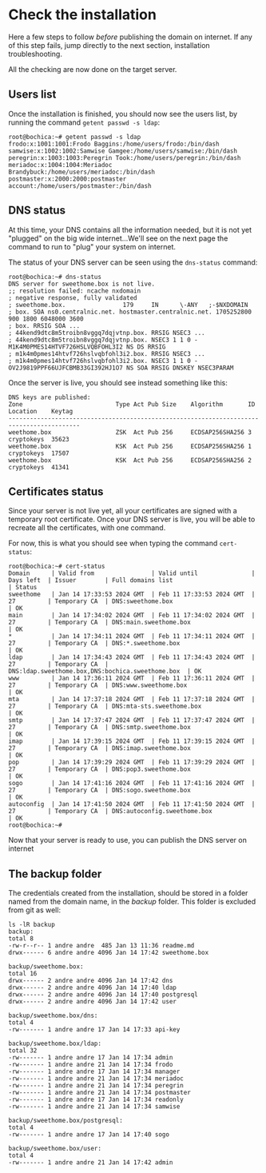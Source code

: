 # Check the installation

Here a few steps to follow _before_ publishing the domain on internet. If any of this step fails, jump directly to the
next section, installation troubleshooting.

All the checking are now done on the target server.

## Users list

Once the installation is finished, you should now see the users list, by running the command `getent passwd -s ldap`:

```plain
root@bochica:~# getent passwd -s ldap
frodo:x:1001:1001:Frodo Baggins:/home/users/frodo:/bin/dash
samwise:x:1002:1002:Samwise Gamgee:/home/users/samwise:/bin/dash
peregrin:x:1003:1003:Peregrin Took:/home/users/peregrin:/bin/dash
meriadoc:x:1004:1004:Meriadoc Brandybuck:/home/users/meriadoc:/bin/dash
postmaster:x:2000:2000:postmaster account:/home/users/postmaster:/bin/dash
```

## DNS status

At this time, your DNS contains all the information needed, but it is not yet "plugged" on the big wide internet...We'll
see on the next page the command to run to "plug" your system on internet.

The status of your DNS server can be seen using the `dns-status` command:

```plain
root@bochica:~# dns-status
DNS server for sweethome.box is not live.
;; resolution failed: ncache nxdomain
; negative response, fully validated
; sweethome.box.                179     IN      \-ANY   ;-$NXDOMAIN
; box. SOA ns0.centralnic.net. hostmaster.centralnic.net. 1705252800 900 1800 6048000 3600
; box. RRSIG SOA ...
; 44kend9dtc8m5troibn8vggq7dqjvtnp.box. RRSIG NSEC3 ...
; 44kend9dtc8m5troibn8vggq7dqjvtnp.box. NSEC3 1 1 0 - M1K4M0PMES14HTVF726HSLVQBFOHL3I2 NS DS RRSIG
; m1k4m0pmes14htvf726hslvqbfohl3i2.box. RRSIG NSEC3 ...
; m1k4m0pmes14htvf726hslvqbfohl3i2.box. NSEC3 1 1 0 - OV2J9819PPF66UJFCBMB33GI392HJ1O7 NS SOA RRSIG DNSKEY NSEC3PARAM
```

Once the server is live, you should see instead something like this:

```plain
DNS keys are published:
Zone                          Type Act Pub Size    Algorithm       ID   Location    Keytag
------------------------------------------------------------------------------------------
weethome.box                  ZSK  Act Pub 256     ECDSAP256SHA256 3    cryptokeys  35623
weethome.box                  KSK  Act Pub 256     ECDSAP256SHA256 1    cryptokeys  17507
weethome.box                  KSK  Act Pub 256     ECDSAP256SHA256 2    cryptokeys  41341
```

## Certificates status

Since your server is not live yet, all your certificates are signed with a temporary root certificate. Once your DNS
server is live, you will be able to recreate all the certificates, with one command.

For now, this is what you should see when typing the command `cert-status`:

```
root@bochica:~# cert-status
Domain      | Valid from                | Valid until               | Days left  | Issuer        | Full domains list                                 | Status
sweethome   | Jan 14 17:33:53 2024 GMT  | Feb 11 17:33:53 2024 GMT  | 27         | Temporary CA  | DNS:sweethome.box                                 | OK
main        | Jan 14 17:34:02 2024 GMT  | Feb 11 17:34:02 2024 GMT  | 27         | Temporary CA  | DNS:main.sweethome.box                            | OK
*           | Jan 14 17:34:11 2024 GMT  | Feb 11 17:34:11 2024 GMT  | 27         | Temporary CA  | DNS:*.sweethome.box                               | OK
ldap        | Jan 14 17:34:43 2024 GMT  | Feb 11 17:34:43 2024 GMT  | 27         | Temporary CA  | DNS:ldap.sweethome.box,DNS:bochica.sweethome.box  | OK
www         | Jan 14 17:36:11 2024 GMT  | Feb 11 17:36:11 2024 GMT  | 27         | Temporary CA  | DNS:www.sweethome.box                             | OK
mta         | Jan 14 17:37:18 2024 GMT  | Feb 11 17:37:18 2024 GMT  | 27         | Temporary CA  | DNS:mta-sts.sweethome.box                         | OK
smtp        | Jan 14 17:37:47 2024 GMT  | Feb 11 17:37:47 2024 GMT  | 27         | Temporary CA  | DNS:smtp.sweethome.box                            | OK
imap        | Jan 14 17:39:15 2024 GMT  | Feb 11 17:39:15 2024 GMT  | 27         | Temporary CA  | DNS:imap.sweethome.box                            | OK
pop         | Jan 14 17:39:29 2024 GMT  | Feb 11 17:39:29 2024 GMT  | 27         | Temporary CA  | DNS:pop3.sweethome.box                            | OK
sogo        | Jan 14 17:41:16 2024 GMT  | Feb 11 17:41:16 2024 GMT  | 27         | Temporary CA  | DNS:sogo.sweethome.box                            | OK
autoconfig  | Jan 14 17:41:50 2024 GMT  | Feb 11 17:41:50 2024 GMT  | 27         | Temporary CA  | DNS:autoconfig.sweethome.box                      | OK
root@bochica:~#
```

Now that your server is ready to use, you can publish the DNS server on internet

## The backup folder

The credentials created from the installation, should be stored in a folder named from the domain name, in the _backup_
folder. This folder is excluded from git as well:

```plain
ls -lR backup
backup:
total 8
-rw-r--r-- 1 andre andre  485 Jan 13 11:36 readme.md
drwx------ 6 andre andre 4096 Jan 14 17:42 sweethome.box

backup/sweethome.box:
total 16
drwx------ 2 andre andre 4096 Jan 14 17:42 dns
drwx------ 2 andre andre 4096 Jan 14 17:40 ldap
drwx------ 2 andre andre 4096 Jan 14 17:40 postgresql
drwx------ 2 andre andre 4096 Jan 14 17:42 user

backup/sweethome.box/dns:
total 4
-rw------- 1 andre andre 17 Jan 14 17:33 api-key

backup/sweethome.box/ldap:
total 32
-rw------- 1 andre andre 17 Jan 14 17:34 admin
-rw------- 1 andre andre 21 Jan 14 17:34 frodo
-rw------- 1 andre andre 17 Jan 14 17:34 manager
-rw------- 1 andre andre 21 Jan 14 17:34 meriadoc
-rw------- 1 andre andre 21 Jan 14 17:34 peregrin
-rw------- 1 andre andre 21 Jan 14 17:34 postmaster
-rw------- 1 andre andre 17 Jan 14 17:34 readonly
-rw------- 1 andre andre 21 Jan 14 17:34 samwise

backup/sweethome.box/postgresql:
total 4
-rw------- 1 andre andre 17 Jan 14 17:40 sogo

backup/sweethome.box/user:
total 4
-rw------- 1 andre andre 21 Jan 14 17:42 admin
```
